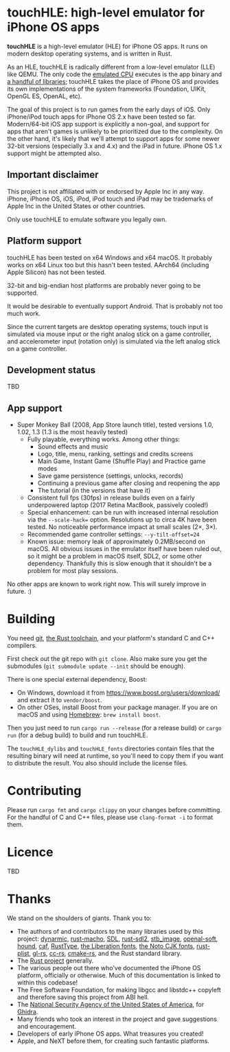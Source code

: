# touchHLE: high-level emulator for iPhone OS apps

**touchHLE** is a high-level emulator (HLE) for iPhone OS apps. It runs on modern desktop operating systems, and is written in Rust.

As an HLE, touchHLE is radically different from a low-level emulator (LLE) like QEMU. The only code the [emulated CPU](https://github.com/merryhime/dynarmic) executes is the app binary and [a handful of libraries](touchHLE_dylibs/); touchHLE takes the place of iPhone OS and provides its own implementations of the system frameworks (Foundation, UIKit, OpenGL ES, OpenAL, etc).

The goal of this project is to run games from the early days of iOS. Only iPhone/iPod touch apps for iPhone OS 2.x have been tested so far. Modern/64-bit iOS app support is explicitly a non-goal, and support for apps that aren't games is unlikely to be prioritized due to the complexity. On the other hand, it's likely that we'll attempt to support apps for some newer 32-bit versions (especially 3.x and 4.x) and the iPad in future. iPhone OS 1.x support might be attempted also.

## Important disclaimer

This project is not affiliated with or endorsed by Apple Inc in any way. iPhone, iPhone OS, iOS, iPod, iPod touch and iPad may be trademarks of Apple Inc in the United States or other countries.

Only use touchHLE to emulate software you legally own.

## Platform support

touchHLE has been tested on x64 Windows and x64 macOS. It probably works on x64 Linux too but this hasn't been tested. AArch64 (including Apple Silicon) has not been tested.

32-bit and big-endian host platforms are probably never going to be supported.

It would be desirable to eventually support Android. That is probably not too much work.

Since the current targets are desktop operating systems, touch input is simulated via mouse input or the right analog stick on a game controller, and accelerometer input (rotation only) is simulated via the left analog stick on a game controller.

## Development status

TBD

## App support

- Super Monkey Ball (2008, App Store launch title), tested versions 1.0, 1.02, 1.3 (1.3 is the most heavily tested)
  - Fully playable, everything works. Among other things:
    - Sound effects and music
    - Logo, title, menu, ranking, settings and credits screens
    - Main Game, Instant Game (Shuffle Play) and Practice game modes
    - Save game persistence (settings, unlocks, records)
    - Continuing a previous game after closing and reopening the app
    - The tutorial (in the versions that have it)
  - Consistent full fps (30fps) in release builds even on a fairly underpowered laptop (2017 Retina MacBook, passively cooled!)
  - Special enhancement: can be run with increased internal resolution via the `--scale-hack=` option. Resolutions up to circa 4K have been tested. No noticeable performance impact at small scales (2×, 3×).
  - Recommended game controller settings: `--y-tilt-offset=24`
  - Known issue: memory leak of approximately 0.2MB/second on macOS. All obvious issues in the emulator itself have been ruled out, so it might be a problem in macOS itself, SDL2, or some other dependency. Thankfully this is slow enough that it shouldn't be a problem for most play sessions.

No other apps are known to work right now. This will surely improve in future. :)

# Building

You need [git](https://git-scm.com/), [the Rust toolchain](https://www.rust-lang.org/tools/install), and your platform's standard C and C++ compilers.

First check out the git repo with `git clone`. Also make sure you get the submodules (`git submodule update --init` should be enough).

There is one special external dependency, Boost:

* On Windows, download it from <https://www.boost.org/users/download/> and extract it to `vendor/boost`.
* On other OSes, install Boost from your package manager. If you are on macOS and using [Homebrew](https://brew.sh/): `brew install boost`.

Then you just need to run `cargo run --release` (for a release build) or `cargo run` (for a debug build) to build and run touchHLE.

The `touchHLE_dylibs` and `touchHLE_fonts` directories contain files that the resulting binary will need at runtime, so you'll need to copy them if you want to distribute the result. You also should include the license files.

# Contributing

Please run `cargo fmt` and `cargo clippy` on your changes before committing. For the handful of C and C++ files, please use `clang-format -i` to format them.

# Licence

TBD

# Thanks

We stand on the shoulders of giants. Thank you to:

* The authors of and contributors to the many libraries used by this project: [dynarmic](https://github.com/merryhime/dynarmic), [rust-macho](https://github.com/flier/rust-macho), [SDL](https://libsdl.org/), [rust-sdl2](https://github.com/Rust-SDL2/rust-sdl2), [stb\_image](https://github.com/nothings/stb), [openal-soft](https://github.com/kcat/openal-soft), [hound](https://github.com/ruuda/hound), [caf](https://github.com/rustaudio/caf), [RustType](https://gitlab.redox-os.org/redox-os/rusttype), [the Liberation fonts](https://github.com/liberationfonts/liberation-fonts), [the Noto CJK fonts](https://github.com/googlefonts/noto-cjk), [rust-plist](https://github.com/ebarnard/rust-plist), [gl-rs](https://github.com/brendanzab/gl-rs), [cc-rs](https://github.com/rust-lang/cc-rs), [cmake-rs](https://github.com/rust-lang/cmake-rs), and the Rust standard library.
* The [Rust project](https://www.rust-lang.org/) generally.
* The various people out there who've documented the iPhone OS platform, officially or otherwise. Much of this documentation is linked to within this codebase!
* The Free Software Foundation, for making libgcc and libstdc++ copyleft and therefore saving this project from ABI hell.
* The [National Security Agency of the United States of America](https://en.wikipedia.org/wiki/Edward_Snowden), for [Ghidra](https://ghidra-sre.org/).
* Many friends who took an interest in the project and gave suggestions and encouragement.
* Developers of early iPhone OS apps. What treasures you created!
* Apple, and NeXT before them, for creating such fantastic platforms.
